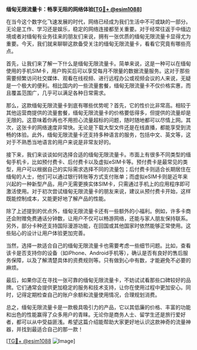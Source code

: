 **缅甸无限流量卡：畅享无阻的网络体验[[TG💪+ @esim1088](https://t.me/s/esim1088)]**

在当今这个数字化飞速发展的时代，网络已经成为我们生活中不可或缺的一部分。无论是工作、学习还是娱乐，稳定的网络连接都至关重要。对于经常往返于中缅边境或者对缅甸有业务往来的朋友们来说，拥有一张优质的缅甸无限流量卡显得尤为重要。今天，我们就来聊聊这款备受关注的缅甸无限流量卡，看看它究竟有哪些亮点。

首先，让我们来了解一下什么是缅甸无限流量卡。简单来说，这是一种可以在缅甸使用的手机SIM卡，用户购买后可以享受每月不限量的数据流量服务。这对于那些需要频繁访问社交媒体、观看在线视频、进行远程办公或视频会议的人来说，无疑是一个极大的便利。相比国内的一些流量套餐，缅甸无限流量卡不仅价格实惠，而且覆盖范围广，几乎可以满足各种日常需求。

那么，这款缅甸无限流量卡到底有哪些优势呢？首先，它的性价比非常高。相较于其他运营商提供的流量套餐，缅甸无限流量卡的价格要低得多，但提供的流量却是无限的。这意味着你再也不用担心流量超标的问题，随时随地都可以尽情上网。其次，这张卡的网络速度非常快。无论是下载大型文件还是在线直播，都能享受到流畅的体验。此外，缅甸无限流量卡还支持多种语言的服务，包括中文、英文等，这对于不熟悉当地语言的用户来说是非常友好的。

接下来，我们来谈谈如何选择合适的缅甸无限流量卡。市面上有很多不同类型的缅甸手机卡，比如预付费卡、后付费卡以及虚拟eSIM卡等。预付费卡是最常见的类型，用户可以根据自己的实际需求选择不同的流量包；后付费卡则适合长期居住在缅甸的人士，他们可以通过银行转账等方式支付账单；而虚拟eSIM卡则是近年来兴起的一种新型产品，用户无需更换实体SIM卡，只需通过手机上的应用程序即可激活使用。对于初次尝试缅甸无限流量卡的朋友来说，建议从预付费卡开始，这样既能控制成本，又能更好地了解产品的性能。

除了上述提到的优点外，缅甸无限流量卡还有一些额外的小福利。例如，许多卡商还会附赠免费通话分钟数，让用户不仅可以畅游网络，还能与家人朋友保持联系。另外，部分卡种还支持国际漫游功能，在回国或其他国家时依然能够正常使用。这些贴心的设计让用户体验更加完善。

当然，选择一款适合自己的缅甸无限流量卡也需要考虑一些细节问题。比如，查看该卡是否支持你的设备（如iPhone、Android手机等），确认是否有良好的售后服务保障，以及了解清楚具体的资费规则等。只有做到心中有数，才能避免不必要的麻烦。

最后，如果你正在寻找一张可靠的缅甸无限流量卡，不妨试试看那些口碑较好的品牌。它们通常会提供更加稳定的服务和技术支持，让你在使用过程中更加安心。同时，记得定期检查自己的账户余额和流量使用情况，合理规划消费。

总之，缅甸无限流量卡是一款极具吸引力的产品，它以其低廉的价格、丰富的功能和出色的性能赢得了众多用户的青睐。无论你是商务人士、留学生还是旅行爱好者，都可以从中受益匪浅。希望这篇介绍能帮助大家更好地认识这款神奇的流量神器，并找到最适合自己的那一款！

[[TG💪+ @esim1088](https://t.me/s/esim1088) ![Image](https://i.postimg.cc/4NQfJmqS/Snipaste-2025-05-13-00-14-12.png)]